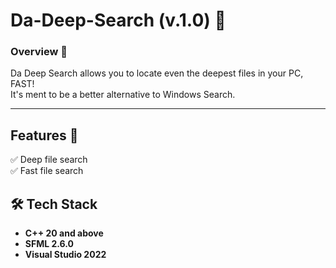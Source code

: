 # Da-Deep-Search (v.1.0) 🔎

### **Overview 🎯**
Da Deep Search allows you to locate even the deepest files in your PC, FAST!  
It's ment to be a better alternative to Windows Search.

---

## Features 📑

✅ Deep file search  
✅ Fast file search

## 🛠️ Tech Stack  
- **C++ 20 and above**  
- **SFML 2.6.0**
- **Visual Studio 2022**
